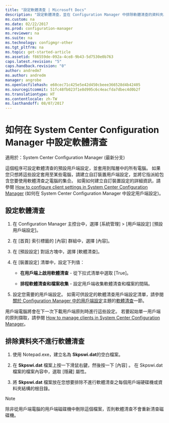 ```yaml
---
title: "設定軟體清查 | Microsoft Docs"
description: "設定軟體清查，並在 Configuration Manager 中排除軟體清查的資料夾。"
ms.custom: na
ms.date: 02/22/2017
ms.prod: configuration-manager
ms.reviewer: na
ms.suite: na
ms.technology: configmgr-other
ms.tgt_pltfrm: na
ms.topic: get-started-article
ms.assetid: f86559de-092a-4ce8-9b43-5d7530e0b763
caps.latest.revision: "5"
caps.handback.revision: "0"
author: andredm7
ms.author: andredm
manager: angrobe
ms.openlocfilehash: e60cec71c425e5e42d450cbeee366528d4b42405
ms.sourcegitcommit: 51fc48fb023f1e8d995c6c4eacfda7dbec4d0b2f
ms.translationtype: HT
ms.contentlocale: zh-TW
ms.lasthandoff: 08/07/2017
---
```

# <a name="how-to-configure-software-inventory-in-system-center-configuration-manager"></a>如何在 System Center Configuration Manager 中設定軟體清查

適用於：System Center Configuration Manager (最新分支)

 這個程序可設定軟體清查的預設用戶端設定，並套用到階層中的所有電腦。 如果您只想將這些設定套用至某些電腦，請建立自訂裝置用戶端設定，並將它指派給包含您要使用軟體清查之電腦的集合。 如需如何建立自訂裝置設定的詳細資訊，請參閱 [How to configure client settings in System Center Configuration Manager](../../../../core/clients/deploy/configure-client-settings.md) (如何在 System Center Configuration Manager 中設定用戶端設定)。  

## <a name="to-configure-software-inventory"></a>設定軟體清查  

1.  在 Configuration Manager 主控台中，選擇 [系統管理] > [用戶端設定] [預設用戶端設定]。  

4.  在 [首頁] 索引標籤的 [內容] 群組中，選擇 [內容]。  

5.  在 [預設設定] 對話方塊中，選擇 [軟體清查]。  

6.  在 [裝置設定]  清單中，設定下列值：  

    -   **在用戶端上啟用軟體清查** - 從下拉式清單中選取 [True]。  

    -   **排程軟體清查和檔案收集** - 設定用戶端收集軟體清查和檔案的間隔。   

7.  設定您需要的用戶端設定。 如需可供設定的軟體清查用戶端設定清單，請參閱[關於 Configuration Manager 中的用戶端設定](../../../../core/clients/deploy/about-client-settings.md)主題的[軟體清查](../../../../core/clients/deploy/about-client-settings.md#software-inventory)一節。  

 用戶端電腦將會在下一次下載用戶端原則時進行這些設定。 若要起始單一用戶端的原則擷取，請參閱 [How to manage clients in System Center Configuration Manager](../../../../core/clients/manage/manage-clients.md)。  


## <a name="to-exclude-folders-from-software-inventory"></a>排除資料夾不進行軟體清查  

1.  使用 Notepad.exe，建立名為 **Skpswi.dat**的空白檔案。  

2.  在 **Skpswi.dat** 檔案上按一下滑鼠右鍵，然後按一下 [內容] 。 在 Skpswi.dat 檔案的檔案內容中，選取 [隱藏]  屬性。  

3.  將 **Skpswi.dat** 檔案放在您想要排除不進行軟體清查之每個用戶端硬碟機或資料夾結構的根目錄。  

> [!NOTE]  
>  除非從用戶端電腦的用戶端磁碟機中刪除這個檔案，否則軟體清查不會重新清查磁碟機。